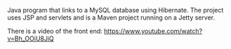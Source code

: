 Java program that links to a MySQL database using Hibernate. The project uses JSP and servlets and is a Maven project running on a Jetty server.  

There is a video of the front end: https://www.youtube.com/watch?v=Bh_OOiU8JiQ
